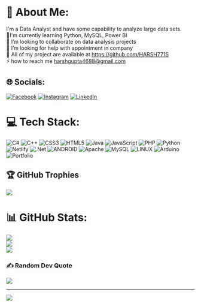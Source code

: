 # 💫 About Me:
I'm a Data Analyst and have some capability to analyze large data sets. <br>🌱I'm currently learning Python, MySQL, Power BI<br>👯 I’m looking to collaborate on data analysis projects<br>🤝 I’m looking for help with appointment in company<br>💬 All of my project are available at https://github.com/HARSH771S<br>⚡ how to reach me harshgupta4688@gmail.com


## 🌐 Socials:
[![Facebook](https://img.shields.io/badge/Facebook-%231877F2.svg?logo=Facebook&logoColor=white)](https://facebook.com/HarshGupta) [![Instagram](https://img.shields.io/badge/Instagram-%23E4405F.svg?logo=Instagram&logoColor=white)](https://instagram.com/harsh.gupta._._) [![LinkedIn](https://img.shields.io/badge/LinkedIn-%230077B5.svg?logo=linkedin&logoColor=white)](https://linkedin.com/in/HarshGupta) 

# 💻 Tech Stack:
![C#](https://img.shields.io/badge/c%23-%23239120.svg?style=plastic&logo=c-sharp&logoColor=white) ![C++](https://img.shields.io/badge/c++-%2300599C.svg?style=plastic&logo=c%2B%2B&logoColor=white) ![CSS3](https://img.shields.io/badge/css3-%231572B6.svg?style=plastic&logo=css3&logoColor=white) ![HTML5](https://img.shields.io/badge/html5-%23E34F26.svg?style=plastic&logo=html5&logoColor=white) ![Java](https://img.shields.io/badge/java-%23ED8B00.svg?style=plastic&logo=java&logoColor=white) ![JavaScript](https://img.shields.io/badge/javascript-%23323330.svg?style=plastic&logo=javascript&logoColor=%23F7DF1E) ![PHP](https://img.shields.io/badge/php-%23777BB4.svg?style=plastic&logo=php&logoColor=white) ![Python](https://img.shields.io/badge/python-3670A0?style=plastic&logo=python&logoColor=ffdd54) ![Netlify](https://img.shields.io/badge/netlify-%23000000.svg?style=plastic&logo=netlify&logoColor=#00C7B7) ![.Net](https://img.shields.io/badge/.NET-5C2D91?style=plastic&logo=.net&logoColor=white) ![ANDROID](https://img.shields.io/badge/android-%2320232a.svg?style=plastic&logo=android&logoColor=%a4c639) ![Apache](https://img.shields.io/badge/apache-%23D42029.svg?style=plastic&logo=apache&logoColor=white) ![MySQL](https://img.shields.io/badge/mysql-%2300f.svg?style=plastic&logo=mysql&logoColor=white) ![LINUX](https://img.shields.io/badge/Linux-FCC624?style=plastic&logo=linux&logoColor=black) ![Arduino](https://img.shields.io/badge/-Arduino-00979D?style=plastic&logo=Arduino&logoColor=white) ![Portfolio](https://img.shields.io/badge/Portfolio-%23000000.svg?style=plastic&logo=firefox&logoColor=#FF7139)
## 🏆 GitHub Trophies
![](https://github-profile-trophy.vercel.app/?username=HASRH771S&theme=radical&no-frame=false&no-bg=false&margin-w=4)
# 📊 GitHub Stats:
![](https://github-readme-stats.vercel.app/api?username=HARSH771S&theme=dark&hide_border=false&include_all_commits=true&count_private=true)<br/>
![](https://github-readme-streak-stats.herokuapp.com/?user=HARSH771S&theme=dark&hide_border=false)<br/>
![](https://github-readme-stats.vercel.app/api/top-langs/?username=HARSH771S&theme=dark&hide_border=false&include_all_commits=true&count_private=true&layout=compact)
### ✍️ Random Dev Quote
![](https://quotes-github-readme.vercel.app/api?type=horizontal&theme=radical)

<!-- Proudly created with GPRM ( https://gprm.itsvg.in ) -->
---
[![](https://visitcount.itsvg.in/api?id=HARSH771S&icon=0&color=0)](https://visitcount.itsvg.in)

<!-- Proudly created with GPRM ( https://gprm.itsvg.in ) -->
